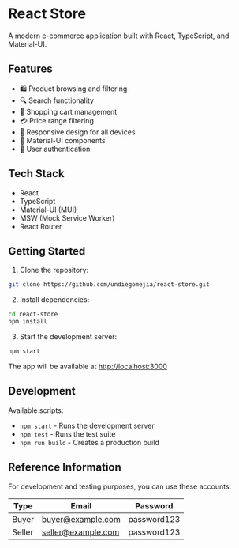 # React Store

A modern e-commerce application built with React, TypeScript, and Material-UI.

## Features

- 🛍️ Product browsing and filtering
- 🔍 Search functionality
- 🛒 Shopping cart management
- 💳 Price range filtering
- 📱 Responsive design for all devices
- 🎨 Material-UI components
- 🔐 User authentication

## Tech Stack

- React
- TypeScript
- Material-UI (MUI)
- MSW (Mock Service Worker)
- React Router

## Getting Started

1. Clone the repository:
```bash
git clone https://github.com/undiegomejia/react-store.git
```

2. Install dependencies:
```bash
cd react-store
npm install
```

3. Start the development server:
```bash
npm start
```

The app will be available at [http://localhost:3000](http://localhost:3000)

## Development

Available scripts:

- `npm start` - Runs the development server
- `npm test` - Runs the test suite
- `npm run build` - Creates a production build

## Reference Information

For development and testing purposes, you can use these accounts:

| Type | Email | Password |
|------|--------|----------|
| Buyer | buyer@example.com | password123 |
| Seller | seller@example.com | password123 |